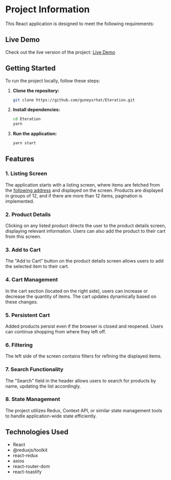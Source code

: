 # Project Information

This React application is designed to meet the following requirements:

## Live Demo

Check out the live version of the project: [Live Demo](https://eteration-rho.vercel.app/)

## Getting Started

To run the project locally, follow these steps:

1. **Clone the repository:**

    ```bash
    git clone https://github.com/guneysrhat/Eteration.git
    ```

2. **Install dependencies:**

    ```bash
    cd Eteration
    yarn
    ```

3. **Run the application:**

    ```bash
    yarn start
    ```

## Features

### 1. Listing Screen

The application starts with a listing screen, where items are fetched from the  [following address](https://5fc9346b2af77700165ae514.mockapi.io/products) and displayed on the screen. Products are displayed in groups of 12, and if there are more than 12 items, pagination is implemented.

### 2. Product Details

Clicking on any listed product directs the user to the product details screen, displaying relevant information. Users can also add the product to their cart from this screen.

### 3. Add to Cart

The "Add to Cart" button on the product details screen allows users to add the selected item to their cart.

### 4. Cart Management

In the cart section (located on the right side), users can increase or decrease the quantity of items. The cart updates dynamically based on these changes.

### 5. Persistent Cart

Added products persist even if the browser is closed and reopened. Users can continue shopping from where they left off.

### 6. Filtering

The left side of the screen contains filters for refining the displayed items.

### 7. Search Functionality

The "Search" field in the header allows users to search for products by name, updating the list accordingly.


### 8. State Management

The project utilizes Redux, Context API, or similar state management tools to handle application-wide state efficiently.

## Technologies Used

- React
- @reduxjs/toolkit
- react-redux
- axios
- react-router-dom
- react-toastify


